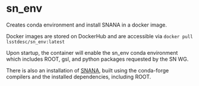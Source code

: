 # sn_env
Creates conda environment and install SNANA in a docker image.

Docker images are stored on DockerHub and are accessible via
`docker pull lsstdesc/sn_env:latest`

Upon startup, the container will enable the sn_env conda environment which 
includes ROOT, gsl, and python packages requested by the SN WG.  

There is also an installation of [SNANA](https://github.com/RickKessler/SNANA), built using the conda-forge compilers and the installed dependencies, including ROOT.

